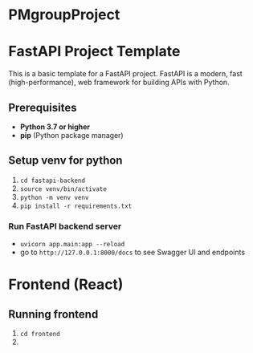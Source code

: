 # PMgroupProject

# FastAPI Project Template

This is a basic template for a FastAPI project. FastAPI is a modern, fast (high-performance), web framework for building APIs with Python.

## Prerequisites

- **Python 3.7 or higher**
- **pip** (Python package manager)

## Setup venv for python

1. ```cd fastapi-backend```
2. ```source venv/bin/activate```
3. ```python -m venv venv```
4. ```pip install -r requirements.txt```

### Run FastAPI backend server

- ```uvicorn app.main:app --reload```
- go to ```http://127.0.0.1:8000/docs``` to see Swagger UI and endpoints



# Frontend (React)

## Running frontend
1. ```cd frontend```
2. 